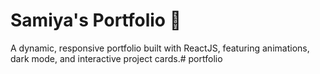# Samiya's Portfolio 🚀
A dynamic, responsive portfolio built with ReactJS, featuring animations, dark mode, and interactive project cards.# portfolio
